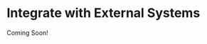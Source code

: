 # Integrate with External Systems

Coming Soon!

<!--

#### Learning Objectives

* Learn how to make your custom application configurable
* Learn how to implement workflows in your application
* Understand JSON and SOAP web service APIs
* Understand JAX-RS and JAX-WS endpoint publishing

#### Tasks to Accomplish

* Test the Gradebook application in the Liferay DXP UI
* Add an Assignment through a JSON API test page
* Delete an Assignment through a JSON API test page

#### Exercise Prerequisites

* Java JDK installed to run Liferay
    - Download here: <a href="https://www.oracle.com/technetwork/java/javase/downloads/jdk8-downloads-2133151.html">https://www.oracle.com/technetwork/java/javase/downloads/jdk8-downloads-2133151.html</a>
    - Instructions on installation here: <a href="https://www.java.com/en/download/help/download_options.xml">https://www.java.com/en/download/help/download_options.xml</a>
* Liferay Developer Studio installed with the "Gradebook Workspace" already created
	- This was done in the first training module
* Exercise Prereqs added to workspace or previous training modules completed

-->